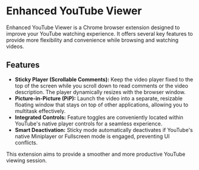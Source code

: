 # Enhanced YouTube Viewer

Enhanced YouTube Viewer is a Chrome browser extension designed to improve your YouTube watching experience. It offers several key features to provide more flexibility and convenience while browsing and watching videos.

## Features

*   **Sticky Player (Scrollable Comments):** Keep the video player fixed to the top of the screen while you scroll down to read comments or the video description. The player dynamically resizes with the browser window.
*   **Picture-in-Picture (PiP):** Launch the video into a separate, resizable floating window that stays on top of other applications, allowing you to multitask effectively.
*   **Integrated Controls:** Feature toggles are conveniently located within YouTube's native player controls for a seamless experience.
*   **Smart Deactivation:** Sticky mode automatically deactivates if YouTube's native Miniplayer or Fullscreen mode is engaged, preventing UI conflicts.

This extension aims to provide a smoother and more productive YouTube viewing session.
